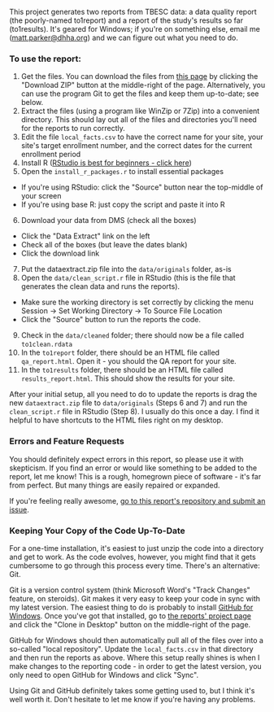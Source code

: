 This project generates two reports from TBESC data: a data quality report
(the poorly-named to1report) and a report of the study's results so far
(to1results). It's geared for Windows; if you're on something else, email me
(matt.parker@dhha.org) and we can figure out what you need to do.

### To use the report:

1. Get the files. You can download the files from 
[this page](https://github.com/mmparker/tbesc_reports) by clicking the
"Download ZIP" button at the middle-right of the page. Alternatively, you
can use the program Git to get the files and keep them up-to-date; see below.
2. Extract the files (using a program like WinZip or 7Zip) into a convenient 
directory. This should lay out all of the files and directories you'll need 
for the reports to run correctly.
3. Edit the file `local_facts.csv` to have the correct name for your site,
your site's target enrollment number,
and the correct dates for the current enrollment period
4. Install R ([RStudio is best for beginners - click here](http://www.rstudio.com/))
5. Open the `install_r_packages.r` to install essential packages
 - If you're using RStudio: click the "Source" button near the top-middle of your screen
 - If you're using base R: just copy the script and paste it into R
6. Download your data from DMS (check all the boxes)
 - Click the "Data Extract" link on the left
 - Check all of the boxes (but leave the dates blank)
 - Click the download link
7. Put the dataextract.zip file into the `data/originals` folder, as-is
8. Open the `data/clean_script.r` file in RStudio (this is the file that
generates the clean data and runs the reports). 
 - Make sure the working directory is set correctly by clicking the menu Session ->  Set Working Directory -> To Source File Location
 - Click the "Source" button to run the reports
the code.
9. Check in the `data/cleaned` folder; there should now be a file called `to1clean.rdata`
10. In the `to1report` folder, there should be an HTML file called 
`qa_report.html`. Open it - you should the QA report for your site.
11. In the `to1results` folder, there should be an HTML file called 
`results_report.html`. This should show the results for your site.


After your initial setup, all you need to do to update the reports is drag
the new `dataextract.zip` file to `data/originals` (Steps 6 and 7) and run the
`clean_script.r` file in RStudio (Step 8). I usually do this once a day.
I find it helpful to have shortcuts to the HTML files right on my desktop.

### Errors and Feature Requests

You should definitely expect errors in this report, so please use it with
skepticism.  If you find an error or would like something to be added to 
the report, let me know! This is a rough, homegrown piece of software -
it's far from perfect. But many things are easily repaired or expanded.

If you're feeling really awesome, [go to this report's repository and submit
an issue](https://github.com/mmparker/tbesc_reports/issues).

### Keeping Your Copy of the Code Up-To-Date

For a one-time installation, it's easiest to just unzip the code into a
directory and get to work. As the code evolves, however, you might find that
it gets cumbersome to go through this process every time. There's an 
alternative: Git.

Git is a version control system (think Microsoft Word's "Track Changes"
feature, on steroids). Git makes it very easy to keep your code in sync with
my latest version. The easiest thing to do is probably to install
[GitHub for Windows](http://windows.github.com/). Once you've got that
installed, go to [the reports' project page](https://github.com/mmparker/tbesc_reports)
and click the "Clone in Desktop" button on the middle-right of the page.

GitHub for Windows should then automatically pull all of the files over into a
so-called "local repository". Update the `local_facts.csv` in that directory
and then run the reports as above. Where this setup really shines is when I
make changes to the reporting code - in order to get the latest version, you
only need to open GitHub for Windows and click "Sync".

Using Git and GitHub definitely takes some getting used to, but I think it's
well worth it. Don't hesitate to let me know if you're having any problems.
